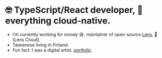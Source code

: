 # :nerd_face: TypeScript/React developer, :hugs: everything cloud-native.

- I’m currently working for money :laughing:, maintainer of open-source [Lens](https://github.com/lensapp/lens), 🌱 [Lens Cloud].
- Taiwanese living in Finland.
- Fun fact: I was a digital artist, [portfolio](https://chenhunghan.github.io/).
